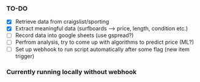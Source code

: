 ### TO-DO

- [x] Retrieve data from craigslist/sporting
- [x] Extract meaningful data (surfboards --> price, length, condition etc.)
- [ ] Record data into google sheets (use gspread?)
- [ ] Perfrom analysis, try to come up with algorithms to predict price (ML?)
- [ ] Set up webhook to run script automatically after some flag (new item trigger)

### Currently running locally without webhook
